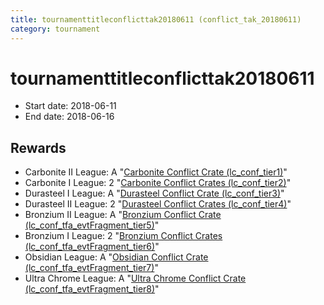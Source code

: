 ```yaml
---
title: tournamenttitleconflicttak20180611 (conflict_tak_20180611)
category: tournament
---
```

# tournamenttitleconflicttak20180611

  * Start date: 2018-06-11
  * End date: 2018-06-16

## Rewards

  * Carbonite II League: A "[Carbonite Conflict Crate (lc_conf_tier1)](lc_conf_tier1.html)"
  * Carbonite I League: 2 "[Carbonite Conflict Crates (lc_conf_tier2)](lc_conf_tier2.html)"
  * Durasteel I League: A "[Durasteel Conflict Crate (lc_conf_tier3)](lc_conf_tier3.html)"
  * Durasteel II League: 2 "[Durasteel Conflict Crates (lc_conf_tier4)](lc_conf_tier4.html)"
  * Bronzium II League: A "[Bronzium Conflict Crate (lc_conf_tfa_evtFragment_tier5)](lc_conf_tfa_evtFragment_tier5.html)"
  * Bronzium I League: 2 "[Bronzium Conflict Crates (lc_conf_tfa_evtFragment_tier6)](lc_conf_tfa_evtFragment_tier6.html)"
  * Obsidian League: A "[Obsidian Conflict Crate (lc_conf_tfa_evtFragment_tier7)](lc_conf_tfa_evtFragment_tier7.html)"
  * Ultra Chrome League: A "[Ultra Chrome Conflict Crate (lc_conf_tfa_evtFragment_tier8)](lc_conf_tfa_evtFragment_tier8.html)"
